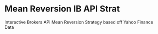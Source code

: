# Mean Reversion IB API Strat
Interactive Brokers API Mean Reversion Strategy based off Yahoo Finance Data

